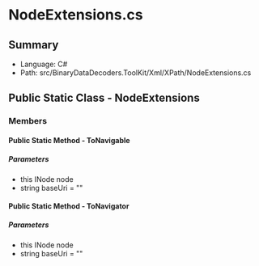 ﻿# NodeExtensions.cs

## Summary

* Language: C#
* Path: src/BinaryDataDecoders.ToolKit/Xml/XPath/NodeExtensions.cs

## Public Static Class - NodeExtensions

### Members

#### Public Static Method - ToNavigable

#####  Parameters

 - this INode node 
 - string baseUri = "" 

#### Public Static Method - ToNavigator

#####  Parameters

 - this INode node 
 - string baseUri = "" 

